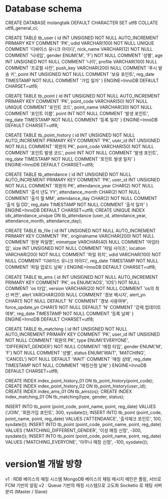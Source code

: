 # Database schema

CREATE DATABASE molangtalk DEFAULT CHARACTER SET utf8 COLLATE utf8_general_ci;

CREATE TABLE tb_user (
    id INT UNSIGNED NOT NULL AUTO_INCREMENT PRIMARY KEY COMMENT 'PK',
    udid VARCHAR(100) NOT NULL UNIQUE COMMENT '디바이스 유니크 아이디',
    nick_name VARCHAR(12) NOT NULL COMMENT '닉네임',
    gender ENUM('M', 'F') NOT NULL COMMENT '성별',
    age INT UNSIGNED NOT NULL COMMENT '나이',
    profile VARCHAR(100) NULL COMMENT '프로필 사진',
    push_key VARCHAR(200) NULL COMMENT '푸시 발송 키',
    point INT UNSIGNED NOT NULL COMMENT '보유 포인트',
    reg_date TIMESTAMP NOT NULL COMMENT '가입 일자'
) ENGINE=InnoDB DEFAULT CHARSET=utf8;

CREATE TABLE tb_point (
    id INT UNSIGNED NOT NULL AUTO_INCREMENT PRIMARY KEY COMMENT 'PK',
    point_code VARCHAR(50) NOT NULL UNIQUE COMMENT '포인트 코드',
    point_name VARCHAR(30) NOT NULL COMMENT '포인트 이름',
    point INT NOT NULL COMMENT '발생 포인트',
    reg_date TIMESTAMP NOT NULL COMMENT '등록 일자'
) ENGINE=InnoDB DEFAULT CHARSET=utf8;

CREATE TABLE tb_point_history (
    id INT UNSIGNED NOT NULL AUTO_INCREMENT PRIMARY KEY COMMENT 'PK',
    user_id INT UNSIGNED NOT NULL COMMENT '회원의 PK',
    point_code VARCHAR(50) NOT NULL COMMENT '포인트 발생 코드',
    point INT NOT NULL COMMENT '발생 포인트',
    reg_date TIMESTAMP NOT NULL COMMENT '포인트 발생 일자'
) ENGINE=InnoDB DEFAULT CHARSET=utf8;

CREATE TABLE tb_attendance (
    id INT UNSIGNED NOT NULL AUTO_INCREMENT PRIMARY KEY COMMENT 'PK',
    user_id INT UNSIGNED NOT NULL COMMENT '회원의 PK',
    attendance_year CHAR(2) NOT NULL COMMENT '출석 년도 YY',
    attendance_month CHAR(2) NOT NULL COMMENT '출석 월 MM',
    attendance_day CHAR(2) NOT NULL COMMENT '출석 일 DD',
    reg_date TIMESTAMP NOT NULL COMMENT '출석 일자'
) ENGINE=InnoDB DEFAULT CHARSET=utf8;
CREATE UNIQUE INDEX idx_attendance_unique ON tb_attendance (user_id, attendance_year, attendance_month, attendance_day);

CREATE TABLE tb_file (
    id INT UNSIGNED NOT NULL AUTO_INCREMENT PRIMARY KEY COMMENT 'PK',
    originalname VARCHAR(200) NOT NULL COMMENT '원본 파일명',
    mimetype VARCHAR(40) NULL COMMENT '마임타입',
    size INT UNSIGNED NOT NULL COMMENT '파일 사이즈',
    location VARCHAR(200) NOT NULL COMMENT '파일 위치',
    udid VARCHAR(100) NOT NULL COMMENT '디바이스 유니크 아이디',
    reg_date TIMESTAMP NOT NULL COMMENT '파일 업로드 날짜'
) ENGINE=InnoDB DEFAULT CHARSET=utf8;

CREATE TABLE tb_ams (
    id INT UNSIGNED NOT NULL AUTO_INCREMENT PRIMARY KEY COMMENT 'PK',
    os ENUM('AOS', 'IOS') NOT NULL COMMENT 'os 타입',
    version VARCHAR(20) NOT NULL COMMENT 'os의 최신 버전',
    alert VARCHAR(200) NULL COMMENT '경보 메시지',
    alert_yn CHAR(1) NOT NULL DEFAULT 'N' COMMENT '경보 사용여부',
    force_update_yn CHAR(1) NOT NULL DEFAULT 'N' COMMENT '강제 업데이트 여부',
    reg_date TIMESTAMP NOT NULL COMMENT '등록 날짜'
) ENGINE=InnoDB DEFAULT CHARSET=utf8;

CREATE TABLE tb_matching (
    id INT UNSIGNED NOT NULL AUTO_INCREMENT PRIMARY KEY COMMENT 'PK',
    user_id INT UNSIGNED NOT NULL COMMENT '회원의 PK',
    type ENUM('EVERYONE', 'DIFFERENT_GENDER') NOT NULL COMMENT '매칭 타입',
    gender ENUM('M', 'F') NOT NULL COMMENT '성별',
    status ENUM('WAIT', 'MATCHING', 'CANCEL') NOT NULL DEFAULT 'WAIT' COMMENT '매칭 상태',
    reg_date TIMESTAMP NOT NULL COMMENT '매칭신청 날짜'
) ENGINE=InnoDB DEFAULT CHARSET=utf8;

CREATE INDEX index_point_history_01 ON tb_point_history(point_code);
CREATE INDEX index_point_history_02 ON tb_point_history(user_id);
CREATE INDEX index_ams_01 ON tb_ams(os);
CREATE INDEX index_matching_01 ON tb_matching(type, gender, status);

INSERT INTO tb_point (point_code, point_name, point, reg_date) VALUES ('JOIN', '회원가입 포인트', 300, sysdate());
INSERT INTO tb_point (point_code, point_name, point, reg_date) VALUES ('ATTENDANCE', '출석체크 포인트', 100, sysdate());
INSERT INTO tb_point (point_code, point_name, point, reg_date) VALUES ('MATCHING_DIFFERENT_GENDER', '이성 매칭 신청', -300, sysdate());
INSERT INTO tb_point (point_code, point_name, point, reg_date) VALUES ('MATCHING_EVERYONE', '아무나 매칭 신청', -100, sysdate());

# version별 개발 방향
v1 : 
    RDB 베이스의 매칭 시스템
    MongoDB 베이스의 채팅 메시지
    메인은 폴링, 서브로 FCM 기반의 알림
v2 :
    Queue 기반의 매칭 시스템으로 고도화
    Socketio 로 채팅 서버 분리 (Master / Slave)
    
    
